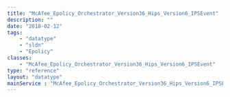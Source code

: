 ```yaml
---
title: "McAfee_Epolicy_Orchestrator_Version36_Hips_Version6_IPSEvent"
description: ""
date: "2018-02-12"
tags:
    - "datatype"
    - "sldn"
    - "Epolicy"
classes:
    - "McAfee_Epolicy_Orchestrator_Version36_Hips_Version6_IPSEvent"
type: "reference"
layout: "datatype"
mainService : "McAfee_Epolicy_Orchestrator_Version36_Hips_Version6_IPSEvent"
---
```

